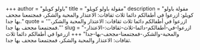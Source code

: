 +++
author = "باولو كويلو"
title = "مقولة باولو كويلو"
description = "مقولة باولو كويلو: ازرعوا في أطفالكم دائما ثلاث ثقافات: الاعتذار والمحبة والشكر، فمجتمعنا مجحف بها جدا."
quote = '''ازرعوا في أطفالكم دائما ثلاث ثقافات: الاعتذار والمحبة والشكر، فمجتمعنا مجحف بها جدا.'''
slug = "ازرعوا-في-أطفالكم-دائما-ثلاث-ثقافات:-الاعتذار-والمحبة-والشكر،-فمجتمعنا-مجحف-بها-جدا"
+++
ازرعوا في أطفالكم دائما ثلاث ثقافات: الاعتذار والمحبة والشكر، فمجتمعنا مجحف بها جدا.
